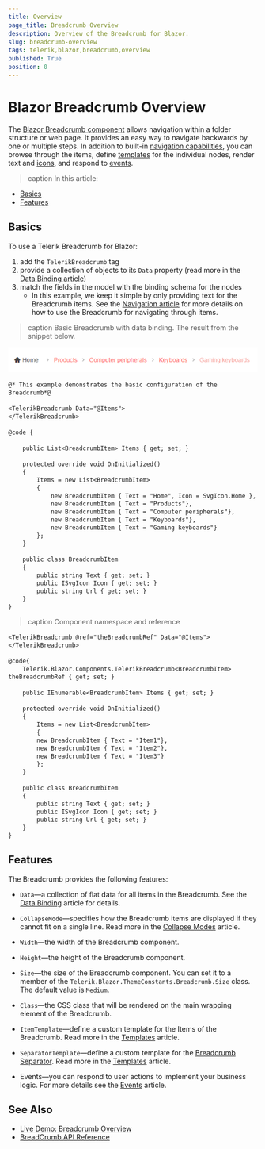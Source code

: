 ```yaml
---
title: Overview
page_title: Breadcrumb Overview
description: Overview of the Breadcrumb for Blazor.
slug: breadcrumb-overview
tags: telerik,blazor,breadcrumb,overview
published: True
position: 0
---
```


# Blazor Breadcrumb Overview

The <a href="https://www.telerik.com/blazor-ui/breadcrumb" target="_blank">Blazor Breadcrumb component</a> allows navigation within a folder structure or web page. It provides an easy way to navigate backwards by one or multiple steps. In addition to built-in [navigation capabilities](slug:breadcrumb-navigation), you can browse through the items, define [templates](slug:breadcrumb-templates) for the individual nodes, render text and [icons](slug:breadcrumb-icons), and respond to [events](slug:breadcrumb-events).

>caption In this article:

* [Basics](#basics)
* [Features](#features)


## Basics

To use a Telerik Breadcrumb for Blazor:

1. add the `TelerikBreadcrumb` tag
1. provide a collection of objects to its `Data` property (read more in the [Data Binding article](slug:breadcrumb-data-binding))
1. match the fields in the model with the binding schema for the nodes
    * In this example, we keep it simple by only providing text for the Breadcrumb items. See the [Navigation article](slug:breadcrumb-navigation) for more details on how to use the Breadcrumb for navigating through items.

>caption Basic Breadcrumb with data binding. The result from the snippet below.

![Breadcrumb for Blazor](images/breadcrumb-basic-example.png)

````RAZOR
@* This example demonstrates the basic configuration of the Breadcrumb*@

<TelerikBreadcrumb Data="@Items">
</TelerikBreadcrumb>

@code {

    public List<BreadcrumbItem> Items { get; set; }

    protected override void OnInitialized()
    {
        Items = new List<BreadcrumbItem>
        {
            new BreadcrumbItem { Text = "Home", Icon = SvgIcon.Home },
            new BreadcrumbItem { Text = "Products"},
            new BreadcrumbItem { Text = "Computer peripherals"},
            new BreadcrumbItem { Text = "Keyboards"},
            new BreadcrumbItem { Text = "Gaming keyboards"}
        };
    }

    public class BreadcrumbItem
    {
        public string Text { get; set; }
        public ISvgIcon Icon { get; set; }
        public string Url { get; set; }
    } 
}
````


>caption Component namespace and reference

````RAZOR
<TelerikBreadcrumb @ref="theBreadcrumbRef" Data="@Items">
</TelerikBreadcrumb>

@code{
    Telerik.Blazor.Components.TelerikBreadcrumb<BreadcrumbItem> theBreadcrumbRef { get; set; }

    public IEnumerable<BreadcrumbItem> Items { get; set; }

    protected override void OnInitialized()
    {
        Items = new List<BreadcrumbItem>
        {
        new BreadcrumbItem { Text = "Item1"},
        new BreadcrumbItem { Text = "Item2"},
        new BreadcrumbItem { Text = "Item3"}
        };
    }

    public class BreadcrumbItem
    {
        public string Text { get; set; }
        public ISvgIcon Icon { get; set; }
        public string Url { get; set; }
    }
}
````

## Features

The Breadcrumb provides the following features:

* `Data`&mdash;a collection of flat data for all items in the Breadcrumb. See the [Data Binding](slug:breadcrumb-data-binding) article for details.

* `CollapseMode`&mdash;specifies how the Breadcrumb items are displayed if they cannot fit on a single line. Read more in the [Collapse Modes](slug:breadcrumb-collapse-modes) article.

* `Width`&mdash;the width of the Breadcrumb component.

* `Height`&mdash;the height of the Breadcrumb component.

* `Size`&mdash;the size of the Breadcrumb component. You can set it to a member of the `Telerik.Blazor.ThemeConstants.Breadcrumb.Size` class. The default value is `Medium`.

* `Class`&mdash;the CSS class that will be rendered on the main wrapping element of the Breadcrumb.

* `ItemTemplate`&mdash;define a custom template for the Items of the Breadcrumb. Read more in the [Templates](slug:breadcrumb-templates) article.

* `SeparatorTemplate`&mdash;define a custom template for the [Breadcrumb Separator](slug:breadcrumb-separator). Read more in the [Templates](slug:breadcrumb-templates) article.

* Events&mdash;you can respond to user actions to implement your business logic. For more details see the [Events](slug:breadcrumb-events) article.

## See Also

* [Live Demo: Breadcrumb Overview](https://demos.telerik.com/blazor-ui/breadcrumb/overview)
* [BreadCrumb API Reference](slug:Telerik.Blazor.Components.TelerikBreadcrumb-1)
